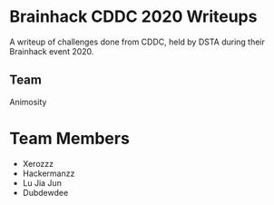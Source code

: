 # Brainhack CDDC 2020 Writeups
A writeup of challenges done from CDDC, held by DSTA during their Brainhack event 2020.

## Team
Animosity

# Team Members
- Xerozzz
- Hackermanzz
- Lu Jia Jun
- Dubdewdee

